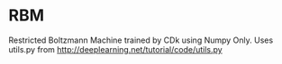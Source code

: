 # RBM
Restricted Boltzmann Machine trained by CDk using Numpy Only.
Uses utils.py from http://deeplearning.net/tutorial/code/utils.py

